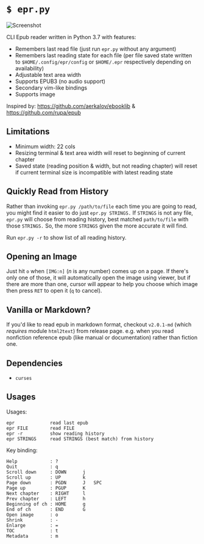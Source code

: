 # `$ epr.py`

![Screenshot](https://raw.githubusercontent.com/wustho/epr/master/screenshot.png)

CLI Epub reader written in Python 3.7 with features:

- Remembers last read file (just run `epr.py` without any argument)
- Remembers last reading state for each file (per file saved state written to `$HOME/.config/epr/config` or `$HOME/.epr` respectively depending on availability)
- Adjustable text area width
- Supports EPUB3 (no audio support)
- Secondary vim-like bindings
- Supports image

Inspired by: https://github.com/aerkalov/ebooklib & https://github.com/rupa/epub

## Limitations

- Minimum width: 22 cols
- Resizing terminal & text area width will reset to beginning of current chapter
- Saved state (reading position & width, but not reading chapter) will reset
  if current terminal size is incompatible with latest reading state

## Quickly Read from History

Rather than invoking `epr.py /path/to/file` each time you are going to read, you might find it easier to do just `epr.py STRINGS.` If `STRINGS` is not any file, `epr.py` will choose from reading history, best matched `path/to/file` with those `STRINGS.` So, the more `STRINGS` given the more accurate it will find.

Run `epr.py -r` to show list of all reading history.

## Opening an Image

Just hit `o` when `[IMG:n]` (_n_ is any number) comes up on a page. If there's only one of those, it will automatically open the image using viewer, but if there are more than one, cursor will appear to help you choose which image then press `RET` to open it (`q` to cancel).

## Vanilla or Markdown?

If you'd like to read epub in markdown format, checkout `v2.0.1-md` (which _requires_ module `html2text`) from release page.
e.g. when you read nonfiction reference epub (like manual or documentation) rather than fiction one.

## Dependencies

- `curses`

## Usages

Usages:

```
epr             read last epub
epr FILE        read FILE
epr -r          show reading history
epr STRINGS     read STRINGS (best match) from history
```

Key binding:

```
Help            : ?
Quit            : q
Scroll down     : DOWN      j
Scroll up       : UP        k
Page down       : PGDN      J   SPC
Page up         : PGUP      K
Next chapter    : RIGHT     l
Prev chapter    : LEFT      h
Beginning of ch : HOME      g
End of ch       : END       G
Open image      : o
Shrink          : -
Enlarge         : =
TOC             : t
Metadata        : m
```
